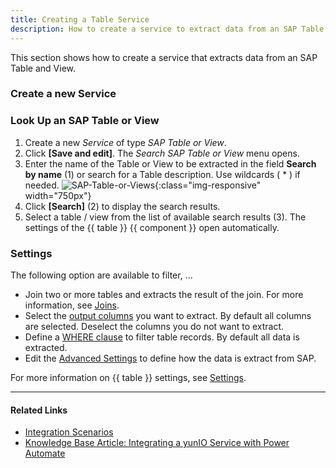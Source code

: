 ```yaml
---
title: Creating a Table Service
description: How to create a service to extract data from an SAP Table and View
---
```


This section shows how to create a service that extracts data from an SAP Table and View.

### Create a new Service


### Look Up an SAP Table or View

1. Create a new *Service* of type *SAP Table or View*. 
2. Click **[Save and edit]**. The *Search SAP Table or View* menu opens.
3. Enter the name of the Table or View to be extracted in the field **Search by name** (1) or search for a Table description. Use wildcards ( * ) if needed.
![SAP-Table-or-Views](../../assets/images/yunio/Search-table-view.png){:class="img-responsive" width="750px"}
4. Click **[Search]** (2) to display the search results.
5. Select a table / view from the list of available search results (3). 
The settings of the {{ table }} {{ component }} open automatically.<br>

### Settings

The following option are available to filter, ...

- Join two or more tables and extracts the result of the join. For more information, see [Joins](table-join.md).
- Select the [output columns](settings-overview.md/#output-columns) you want to extract. By default all columns are selected. Deselect the columns you do not want to extract.
- Define a [WHERE clause](where-clause.md) to filter table records. By default all data is extracted.
- Edit the [Advanced Settings](settings-overview.md/#advanced-settings) to define how the data is extract from SAP.

For more information on {{ table }} settings, see [Settings](settings.md).

*****
#### Related Links
- [Integration Scenarios](./integration)
- [Knowledge Base Article: Integrating a yunIO Service with Power Automate](https://kb.theobald-software.com/yunio/integrating-a-yunio-service-with-power-automate)
